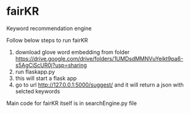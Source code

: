 # fairKR
Keyword recommendation engine

Follow below steps to run fairKR
1. download glove word embedding from  folder https://drive.google.com/drive/folders/1UMDsdMMNVuYeikt9pa6-s5AgCiScUR0j?usp=sharing
2. run flaskapp.py 
3. this will start a flask app
4. go to url http://127.0.0.1:5000/suggest/<keyword> and it will return a json with selcted keywords
  
  
Main code for fairKR itself is in searchEngine.py file
  
